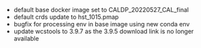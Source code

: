 - default base docker image set to CALDP_20220527_CAL_final
- default crds update to hst_1015.pmap
- bugfix for processing env in base image using new conda env
- update wcstools to 3.9.7 as the 3.9.5 download link is no longer available